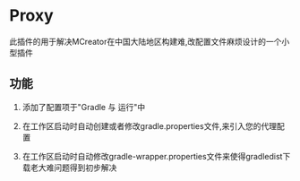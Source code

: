 # Proxy

此插件的用于解决MCreator在中国大陆地区构建难,改配置文件麻烦设计的一个小型插件

## **功能**

1. 添加了配置项于"Gradle 与 运行"中

2. 在工作区启动时自动创建或者修改gradle.properties文件,来引入您的代理配置

3. 在工作区启动时自动修改gradle-wrapper.properties文件来使得gradledist下载老大难问题得到初步解决
